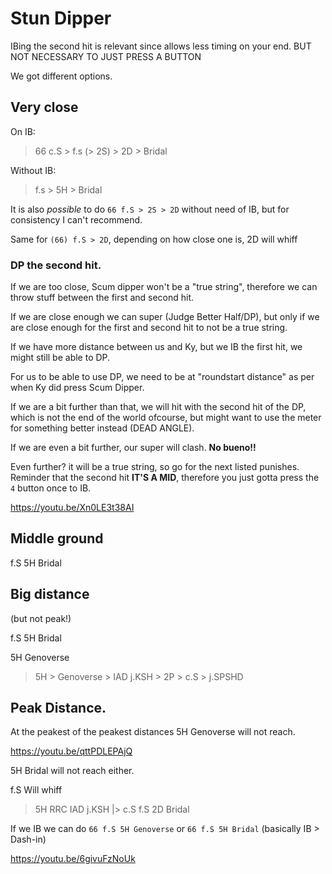 # Stun Dipper

[//]: # (Normal/FD block the first hit.)

[//]: # ()
[//]: # (IB the second one for better manoeuvre timing.)

[//]: # ()
[//]: # (Depending on distance)

[//]: # ()
[//]: # (> f.S > 5H*4)

[//]: # ()
[//]: # (> 2S > 5H > Bridal)

[//]: # ()
[//]: # (> 5H *4)

[//]: # ()
[//]: # (> whatever > Genoverse > whatever)


IBing the second hit is relevant since allows less timing on your end. BUT NOT NECESSARY TO JUST PRESS A BUTTON

We got different options.


## Very close

On IB:

> 66 c.S > f.s (> 2S) > 2D > Bridal

Without IB:

> f.s > 5H > Bridal

It is also _possible_ to do `66 f.S > 2S > 2D` without need of IB, but for consistency I can't recommend.

Same for `(66) f.S > 2D`, depending on how close one is, 2D will whiff

### DP the second hit.

If we are too close, Scum dipper won't be a "true string", therefore we can throw stuff between the first and second hit.

If we are close enough we can super (Judge Better Half/DP), but only if we are close enough for the first and second hit to not be a true string.

If we have more distance between us and Ky, but we IB the first hit, we might still be able to DP.

For us to be able to use DP, we need to be at "roundstart distance" as per when Ky did press Scum Dipper.

If we are a bit further than that, we will hit with the second hit of the DP, which is not the end of the world ofcourse, but might want to use the meter for something better instead (DEAD ANGLE).

If we are even a bit further, our super will clash. **No bueno!!**

Even further? it will be a true string, so go for the next listed punishes. Reminder that the second hit **IT'S A MID**, therefore you just gotta press the `4` button once to IB.

https://youtu.be/Xn0LE3t38AI

## Middle ground

f.S 5H Bridal

## Big distance

(but not peak!)

f.S 5H Bridal

5H Genoverse

> 5H > Genoverse > IAD j.KSH > 2P > c.S > j.SPSHD

## Peak Distance.

At the peakest of the peakest distances 5H Genoverse will not reach.


https://youtu.be/qttPDLEPAjQ


5H Bridal will not reach either.



f.S Will whiff

> 5H RRC IAD j.KSH |> c.S f.S 2D Bridal

If we IB we can do `66 f.S 5H Genoverse` or `66 f.S 5H Bridal` (basically IB > Dash-in)

https://youtu.be/6givuFzNoUk
